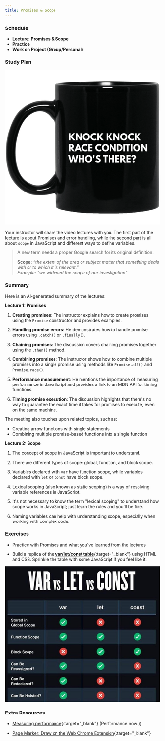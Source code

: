 ```yaml
---
title: Promises & Scope
---
```


### Schedule

  - **Lecture: Promises & Scope**
  - **Practice**
  - **Work on Project (Group/Personal)**

### Study Plan

  ![](./assets/Knock.Knock.png)

  Your instructor will share the video lectures with you. The first part of the lecture is about Promises and error handling, while the second part is all about `scope` in JavaScript and different ways to define variables.  

  > A new term needs a proper Google search for its original definition:
  > 
  > **Scope:** *“the extent of the area or subject matter that something deals with or to which it is relevant.”*  
  > *Example: "we widened the scope of our investigation"*  

### Summary

  Here is an AI-generated summary of the lectures:

  **Lecture 1: Promises**

  1. **Creating promises**: The instructor explains how to create promises using the `Promise` constructor and provides examples.

  2. **Handling promise errors**: He demonstrates how to handle promise errors using `.catch()` or `.finally()`.

  3. **Chaining promises**: The discussion covers chaining promises together using the `.then()` method.

  4. **Combining promises**: The instructor shows how to combine multiple promises into a single promise using methods like `Promise.all()` and `Promise.race()`.

  5. **Performance measurement**: He mentions the importance of measuring performance in JavaScript and provides a link to an MDN API for timing functions.

  6. **Timing promise execution**: The discussion highlights that there's no way to guarantee the exact time it takes for promises to execute, even on the same machine.

  The meeting also touches upon related topics, such as:

  * Creating arrow functions with single statements
  * Combining multiple promise-based functions into a single function

  **Lecture 2: Scope**

  1. The concept of scope in JavaScript is important to understand.

  2. There are different types of scope: global, function, and block scope.

  3. Variables declared with `var` have function scope, while variables declared with `let` or `const` have block scope.

  4. Lexical scoping (also known as static scoping) is a way of resolving variable references in JavaScript.

  5. It's not necessary to know the term "lexical scoping" to understand how scope works in JavaScript; just learn the rules and you'll be fine.

  6. Naming variables can help with understanding scope, especially when working with complex code.

### Exercises

  - Practice with Promises and what you've learned from the lectures

  - Build a replica of the [**var/let/const table**](./assets/var-let-const.jpg){:target="_blank"} using HTML and CSS. Sprinkle the table with some JavaScript if you feel like it. 

  ![](./assets/var-let-const.jpg)

### Extra Resources

  - [Measuring performance](https://developer.mozilla.org/en-US/docs/Web/API/Performance/now){:target="_blank"} (Performance.now())

  - [Page Marker: Draw on the Web Chrome Extension](https://chromewebstore.google.com/detail/page-marker-draw-on-web/jfiihjeimjpkpoaekpdpllpaeichkiod){:target="_blank"}  